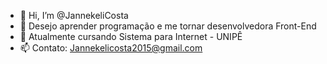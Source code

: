 - 👋 Hi, I’m @JannekeliCosta
- 👀 Desejo aprender programação e me tornar desenvolvedora Front-End
- 💞️ Atualmente cursando Sistema para Internet - UNIPÊ
- 📫  Contato: Jannekelicosta2015@gmail.com
<!---
JannekeliCosta/JannekeliCosta is a ✨ special ✨ repository because its `README.md` (this file) appears on your GitHub profile.
You can click the Preview link to take a look at your changes.
--->
